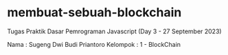 # membuat-sebuah-blockchain
Tugas Praktik
Dasar Pemrograman Javascript (Day 3 - 27 September 2023)

Nama : Sugeng Dwi Budi Priantoro
Kelompok : 1 - BlockChain
